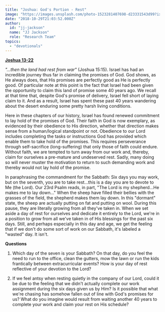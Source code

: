 ```yaml
---
title: "Joshua: God's Portion - Rest"
image: "https://images.unsplash.com/photo-1523281407698-d23331543d99?ixlib=rb-0.3.5&q=85&fm=jpg&crop=entropy&cs=srgb&ixid=eyJhcHBfaWQiOjk2NjF9&s=3e72a0d81199d2a7f41a3e8ef39fcc3c"
date: "2018-10-29T21:03:52.000Z"
author:
  id: "jj-jackson"
  name: "JJ Jackson"
  role: "Research Team"
topics:
  - "devotionals"
---
```

**[Joshua 13-22](https://www.biblegateway.com/passage/?search=Joshua13-22)**

_"…then the land had rest from war"_ (Joshua 15:15).  Israel has had an incredible journey thus far in claiming the promises of God. God shows, as He always does, that His promises are perfectly good as He is perfectly good.  Of particular note at this point is the fact that Israel had been given the opportunity to claim this land of promise some 40 years ago.  We recall at that time that, despite God's promise of delivery, Israel fell short of laying claim to it.  And as a result, Israel has spent these past 40 years wandering about the desert enduring some pretty harsh living conditions.

Here in these chapters of our history, Israel has found renewed commitment to lay hold of the promises of God.  Their faith in God is now exemplary, as evidenced by their obedience to His direction, whether that direction makes sense from a human/logical standpoint or not.  Obedience to our Lord includes completing the tasks or instructions God has provided which enable them to take hold of the promises.  This requires perseverance through self-sacrifice (long-suffering) that only those of faith could endure. Without faith, we are tempted to turn away from our work and, thereby, claim for ourselves a pre-mature and undeserved rest.  Sadly, many doing so will never muster the motivation to return to such demanding work and thereby would not lay hold of the promise.

In paraphrasing the commandment for the Sabbath: Six days you may work, but on the seventh, you are to take rest…this is a day you are to devote to Me (the Lord).  Our 23rd Psalm reads, in part, "The Lord is my shepherd…He makes me to lay down…"  When the sheep have filled their bellies with the grasses of the field, the shepherd makes them lay down.  In this "dormant" state, the sheep are actually putting on fat and putting on wool. During this pause, they are literally growing from all they've taken in.  When we set aside a day of rest for ourselves and dedicate it entirely to the Lord, we're in a position to grow from all we've taken in of His blessings for the past six days.  Still, and perhaps especially in this day and age, we get the feeling that if we don't do some sort of work on our Sabbath, it's labeled a "wasted" day. It isn't.

**Questions**
1. Which day of the seven is your Sabbath?  On that day, do you feel the need to run to the office, clean the gutters, mow the lawn or run the kids frantically between extracurricular events?  How is your day of rest reflective of your devotion to the Lord?

2. If we feel antsy when resting quietly in the company of our Lord, could it be due to the feeling that we didn't actually complete our work assignment during the six days given us by Him?  Is it possible that what we're chasing has somehow fallen out of line with God's promises for us?  What do you imagine would result from waiting another 40 years to complete your work and claim your rest on His schedule?
